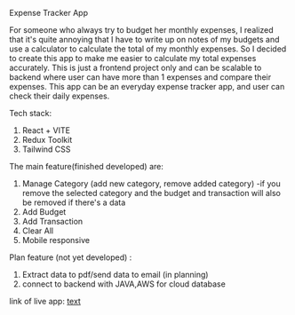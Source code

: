 Expense Tracker App

For someone who always try to budget her monthly expenses, I realized that it's quite annoying that I have to write up on notes of my budgets and use a calculator to calculate the total of my monthly expenses. So I decided to create this app to make me easier to calculate my total expenses accurately. This is just a frontend project only and can be scalable to backend where user can have more than 1 expenses and compare their expenses. This app can be an everyday expense tracker app, and user can check their daily expenses.

Tech stack:
1. React + VITE
2. Redux Toolkit
3. Tailwind CSS


The main feature(finished developed) are: 
1. Manage Category (add new category, remove added category)
  -if you remove the selected category and the budget and transaction will also be removed if there's a data
3. Add Budget
4. Add Transaction
5. Clear All
6. Mobile responsive
   
Plan feature (not yet developed) :
1. Extract data to pdf/send data to email (in planning)
2. connect to backend with JAVA,AWS for cloud database


link of live app: [text](https://expensetrackerwebapps.netlify.app/)
